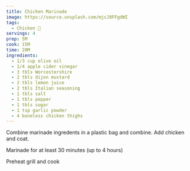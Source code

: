 ```yaml
---
title: Chicken Marinade
image: https://source.unsplash.com/mjcJ0FFgdWI
tags:
  - Chicken 🍗
servings: 4
prep: 5M
cook: 15M
time: 20M
ingredients:
  - 1/3 cup olive oil
  - 1/4 apple cider vinegar
  - 3 tbls Worcestershire 
  - 2 tbls dijon mustard
  - 2 tbls lemon juice
  - 2 tbls Italian seasoning 
  - 1 tbls salt
  - 1 tbls pepper
  - 1 tbls sugar
  - 1 tsp garlic powder
  - 4 boneless chicken thighs
---
```


Combine marinade ingredents in a plastic bag and combine. Add chicken and coat.

Marinade for at least 30 minutes (up to 4 hours)

Preheat grill and cook

